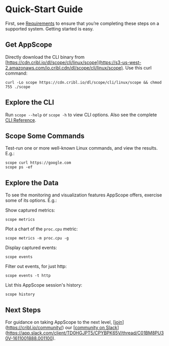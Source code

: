# Quick-Start Guide

First, see <link>[Requirements](#bookmark=id.2gpv5bl9l16m)</link> to ensure that you’re completing these steps on a supported system. Getting started is easy.

## Get AppScope

Directly download the CLI binary from [https://cdn.cribl.io/dl/scope/cli/linux/scope](https://s3-us-west-2.amazonaws.com/io.cribl.cdn/dl/scope/cli/linux/scope). Use this curl command:

```
curl -Lo scope https://cdn.cribl.io/dl/scope/cli/linux/scope && chmod 755 ./scope
```

## Explore the CLI

Run `scope --help` or `scope -h` to view CLI options. Also see the complete <link>[CLI Reference](/documentation/cli-reference)</link>.

## Scope Some Commands

Test-run one or more well-known Linux commands, and view the results. E.g.:

```
scope curl https://google.com
scope ps -ef
```

## Explore the Data

To see the monitoring and visualization features AppScope offers, exercise some of its options. E.g.:

Show captured metrics:

`scope metrics`

Plot a chart of the `proc.cpu` metric:

`scope metrics -m proc.cpu -g`

Display captured events:

`scope events`

Filter out events, for just http:

`scope events -t http`

List this AppScope session's history:

`scope history`

## Next Steps

For guidance on taking AppScope to the next level, [j[oin](https://cribl.io/community/)](https://cribl.io/community/) our [[community on Slack](https://app.slack.com/client/TD0HGJPT5/CPYBPK65V/thread/C01BM8PU30V-1611001888.001100)](https://app.slack.com/client/TD0HGJPT5/CPYBPK65V/thread/C01BM8PU30V-1611001888.001100).
